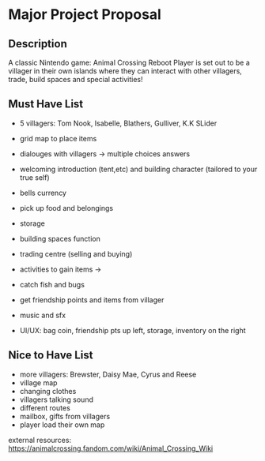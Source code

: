 # Major Project Proposal

## Description

A classic Nintendo game: Animal Crossing Reboot
Player is set out to be a villager in their own islands where they can interact with other villagers, trade, build spaces and special activities!

## Must Have List

- 5 villagers: Tom Nook, Isabelle, Blathers, Gulliver, K.K SLider
- grid map to place items
- dialouges with villagers -> multiple choices answers
- welcoming introduction (tent,etc) and building character (tailored to your true self)
- bells currency 
- pick up food and belongings
- storage
- building spaces function
- trading centre (selling and buying)
- activities to gain items ->
- catch fish and bugs
- get friendship points and items from villager
- music and sfx

 - UI/UX: bag coin, friendship pts up left, storage, inventory on the right

## Nice to Have List

- more villagers: Brewster, Daisy Mae, Cyrus and Reese
- village map
- changing clothes
- villagers talking sound
- different routes
- mailbox, gifts from villagers
- player load their own map


external resources:
https://animalcrossing.fandom.com/wiki/Animal_Crossing_Wiki
